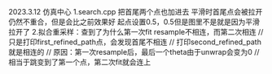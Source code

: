 2023.3.12 仿真中心
1.search.cpp 把首尾两个点也加进去
平滑时首尾点会被拉开仍然不重合，但是会比之前效果好
起点设置0.5，0.5但是图里不是就是因为平滑拉开了
2.拟合重采样：查到了为什么第一次fit resample不相连，而第二次相连
	// 只是打印first_refined_path点，会发现首尾不相连
  // 打印second_refined_path就是相连的
  // 原因：第一次resample后，最后一个theta由于unwrap会变为0
  // 相当于跳变到了第一个点，第二次fit就会连上

